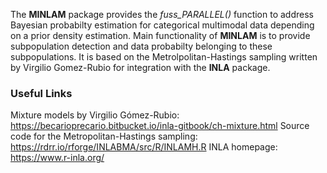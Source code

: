 The **MINLAM** package provides the *fuss_PARALLEL()* function to address Bayesian probabilty estimation for categorical multimodal 
data depending on a prior density estimation. Main functionality of **MINLAM** is to provide subpopulation detection and data probabilty
belonging to these subpopulations. It is based on the Metrolpolitan-Hastings sampling written by Virgilio Gomez-Rubio for integration 
with the **INLA** package.

### Useful Links
Mixture models by Virgilio Gómez-Rubio: 
https://becarioprecario.bitbucket.io/inla-gitbook/ch-mixture.html
Source code for the Metropolitan-Hastings sampling:
https://rdrr.io/rforge/INLABMA/src/R/INLAMH.R
INLA homepage: 
https://www.r-inla.org/

###
